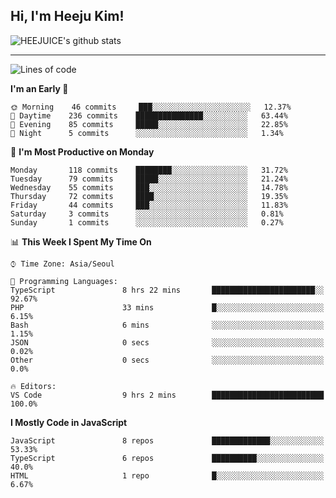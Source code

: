 ## Hi, I'm Heeju Kim!

![HEEJUICE's github stats](https://github-readme-stats.vercel.app/api?username=HEEJUICE&show_icons=true)

---
<!--START_SECTION:waka-->
![Lines of code](https://img.shields.io/badge/From%20Hello%20World%20I%27ve%20Written-12.8%20million%20lines%20of%20code-blue)

**I'm an Early 🐤** 

```text
🌞 Morning    46 commits     ███░░░░░░░░░░░░░░░░░░░░░░   12.37% 
🌆 Daytime    236 commits    ███████████████░░░░░░░░░░   63.44% 
🌃 Evening    85 commits     █████░░░░░░░░░░░░░░░░░░░░   22.85% 
🌙 Night      5 commits      ░░░░░░░░░░░░░░░░░░░░░░░░░   1.34%

```
📅 **I'm Most Productive on Monday** 

```text
Monday       118 commits    ████████░░░░░░░░░░░░░░░░░   31.72% 
Tuesday      79 commits     █████░░░░░░░░░░░░░░░░░░░░   21.24% 
Wednesday    55 commits     ███░░░░░░░░░░░░░░░░░░░░░░   14.78% 
Thursday     72 commits     ████░░░░░░░░░░░░░░░░░░░░░   19.35% 
Friday       44 commits     ███░░░░░░░░░░░░░░░░░░░░░░   11.83% 
Saturday     3 commits      ░░░░░░░░░░░░░░░░░░░░░░░░░   0.81% 
Sunday       1 commits      ░░░░░░░░░░░░░░░░░░░░░░░░░   0.27%

```


📊 **This Week I Spent My Time On** 

```text
⌚︎ Time Zone: Asia/Seoul

💬 Programming Languages: 
TypeScript               8 hrs 22 mins       ███████████████████████░░   92.67% 
PHP                      33 mins             █░░░░░░░░░░░░░░░░░░░░░░░░   6.15% 
Bash                     6 mins              ░░░░░░░░░░░░░░░░░░░░░░░░░   1.15% 
JSON                     0 secs              ░░░░░░░░░░░░░░░░░░░░░░░░░   0.02% 
Other                    0 secs              ░░░░░░░░░░░░░░░░░░░░░░░░░   0.0%

🔥 Editors: 
VS Code                  9 hrs 2 mins        █████████████████████████   100.0%

```

**I Mostly Code in JavaScript** 

```text
JavaScript               8 repos             █████████████░░░░░░░░░░░░   53.33% 
TypeScript               6 repos             ██████████░░░░░░░░░░░░░░░   40.0% 
HTML                     1 repo              █░░░░░░░░░░░░░░░░░░░░░░░░   6.67%

```



<!--END_SECTION:waka-->
